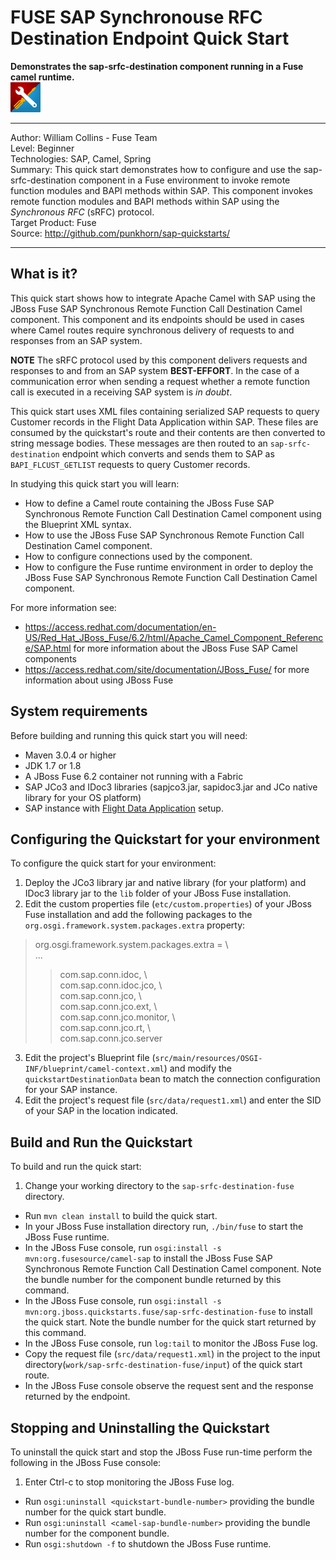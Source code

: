 FUSE SAP Synchronouse RFC Destination Endpoint Quick Start  
=======================================================================================================================
**Demonstrates the sap-srfc-destination component running in a Fuse camel runtime.**  
![SAP Tool Suite](../../sap_tool_suite.png "SAP Tool Suite")

* * *
Author: William Collins - Fuse Team  
Level: Beginner  
Technologies: SAP, Camel, Spring  
Summary: This quick start demonstrates how to configure and use the sap-srfc-destination component in a Fuse environment to invoke remote function modules and BAPI methods within SAP. This component invokes remote function modules and BAPI methods within SAP using the *Synchronous RFC* (sRFC) protocol.       
Target Product: Fuse  
Source: <http://github.com/punkhorn/sap-quickstarts/>  

* * *

What is it?  
-----------  

This quick start shows how to integrate Apache Camel with SAP using the JBoss Fuse SAP Synchronous Remote Function Call Destination Camel component. This component and its endpoints should be used in cases where Camel routes require synchronous delivery of requests to and responses from an SAP system.  

**NOTE** The sRFC protocol used by this component delivers requests and responses to and from an SAP system **BEST-EFFORT**. In the case of a communication error when sending a request whether a remote function call is executed in a receiving SAP system is *in doubt*.     

This quick start uses XML files containing serialized SAP requests to query Customer records in the Flight Data Application within SAP. These files are consumed by the quickstart's route and their contents are then converted to string message bodies. These messages are then routed to an `sap-srfc-destination` endpoint which converts and sends them to SAP as `BAPI_FLCUST_GETLIST` requests to query Customer records.  

In studying this quick start you will learn:

* How to define a Camel route containing the JBoss Fuse SAP Synchronous Remote Function Call Destination Camel component using the Blueprint XML syntax.
* How to use the JBoss Fuse SAP Synchronous Remote Function Call Destination Camel component. 
* How to configure connections used by the component.  
* How to configure the Fuse runtime environment in order to deploy the JBoss Fuse SAP Synchronous Remote Function Call Destination Camel component.

For more information see:

* <https://access.redhat.com/documentation/en-US/Red_Hat_JBoss_Fuse/6.2/html/Apache_Camel_Component_Reference/SAP.html> for more information about the JBoss Fuse SAP Camel components 
* <https://access.redhat.com/site/documentation/JBoss_Fuse/> for more information about using JBoss Fuse

System requirements
-------------------

Before building and running this quick start you will need:

* Maven 3.0.4 or higher
* JDK 1.7 or 1.8
* A JBoss Fuse 6.2 container not running with a Fabric
* SAP JCo3 and IDoc3 libraries (sapjco3.jar, sapidoc3.jar and JCo native library for your OS platform)
* SAP instance with [Flight Data Application](http://help.sap.com/saphelp_erp60_sp/helpdata/en/db/7c623cf568896be10000000a11405a/content.htm) setup.

Configuring the Quickstart for your environment
-----------------------------------------------

To configure the quick start for your environment: 

1. Deploy the JCo3 library jar and native library (for your platform) and IDoc3 library jar to the `lib` folder of your JBoss Fuse installation.  
2. Edit the custom properties file (`etc/custom.properties`) of your JBoss Fuse installation and add the following packages to the `org.osgi.framework.system.packages.extra` property:  

> org.osgi.framework.system.packages.extra = \  
>...  
>> com.sap.conn.idoc, \  
>> com.sap.conn.idoc.jco, \   
>> com.sap.conn.jco, \   
>> com.sap.conn.jco.ext, \   
>> com.sap.conn.jco.monitor, \  
>> com.sap.conn.jco.rt, \   
>> com.sap.conn.jco.server  

3. Edit the project's Blueprint file (`src/main/resources/OSGI-INF/blueprint/camel-context.xml`) and modify the `quickstartDestinationData` bean to match the connection configuration for your SAP instance.  
4. Edit the project's request file (`src/data/request1.xml`) and enter the SID of your SAP in the location indicated.

Build and Run the Quickstart
----------------------------

To build and run the quick start:

1. Change your working directory to the `sap-srfc-destination-fuse` directory.
* Run `mvn clean install` to build the quick start.
* In your JBoss Fuse installation directory run, `./bin/fuse` to start the JBoss Fuse runtime.
* In the JBoss Fuse console, run `osgi:install -s mvn:org.fusesource/camel-sap` to install the JBoss Fuse SAP Synchronous Remote Function Call Destination Camel component. Note the bundle number for the component bundle returned by this command.  
* In the JBoss Fuse console, run `osgi:install -s mvn:org.jboss.quickstarts.fuse/sap-srfc-destination-fuse` to install the quick start. Note the bundle number for the quick start returned by this command.  
* In the JBoss Fuse console, run `log:tail` to monitor the JBoss Fuse log.
* Copy the request file (`src/data/request1.xml`) in the project to the input directory(`work/sap-srfc-destination-fuse/input`) of the quick start route.
* In the JBoss Fuse console observe the request sent and the response returned by the endpoint.

Stopping and Uninstalling the Quickstart
----------------------------------------

To uninstall the quick start and stop the JBoss Fuse run-time perform the following in the JBoss Fuse console:

1. Enter Ctrl-c to stop monitoring the JBoss Fuse log.
* Run `osgi:uninstall <quickstart-bundle-number>` providing the bundle number for the quick start bundle. 
* Run `osgi:uninstall <camel-sap-bundle-number>` providing the bundle number for the component bundle. 
* Run `osgi:shutdown -f` to shutdown the JBoss Fuse runtime.
